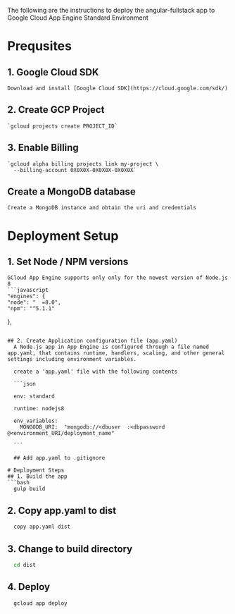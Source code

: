 
The following are the instructions to deploy the angular-fullstack app to Google Cloud App Engine Standard Environment

# Prequsites
  ## 1. Google Cloud SDK
    Download and install [Google Cloud SDK](https://cloud.google.com/sdk/)
  ## 2. Create GCP Project
    `gcloud projects create PROJECT_ID`
  ## 3. Enable Billing
    `gcloud alpha billing projects link my-project \ 
      --billing-account 0X0X0X-0X0X0X-0X0X0X`

  ## Create a MongoDB database
    Create a MongoDB instance and obtain the uri and credentials

# Deployment Setup
  ## 1. Set Node / NPM versions
    GCloud App Engine supports only only for the newest version of Node.js 8
    ```javascript
    "engines": {
    "node": "  =8.0",
    "npm": "^5.1.1"
  },
  ```

  ## 2. Create Application configuration file (app.yaml)
    A Node.js app in App Engine is configured through a file named app.yaml, that contains runtime, handlers, scaling, and other general settings including environment variables.

    create a 'app.yaml' file with the following contents

    ```json

    env: standard 

    runtime: nodejs8

    env_variables:
      MONGODB_URI:  "mongodb://<dbuser  :<dbpassword  @<environment_URI/deployment_name"
    
    ```

    ## Add app.yaml to .gitignore

# Deployment Steps
  ## 1. Build the app
  ```bash
    gulp build
  ```
  ## 2. Copy app.yaml to dist
  ```bash
    copy app.yaml dist
  ```
  ## 3. Change to build directory
  ```bash
    cd dist
  ```
  ## 4. Deploy
  ```bash
    gcloud app deploy
  ```
